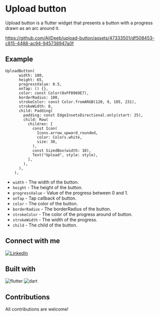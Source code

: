# Upload button
Upload button is a flutter widget that presents a button with a progress drawn as an arc around it.

https://github.com/AliDeeb/upload-button/assets/47333501/df508453-c815-4488-ac94-945738947a0f

## Example
```
UploadButton(
      width: 180,
      height: 65,
      progressValue: 0.5,
      onTap: () {},
      color: const Color(0xFF0969E7),
      borderRadius: 100,
      strokeColor: const Color.fromARGB(120, 9, 105, 231),
      strokeWidth: 8,
      child: Padding(
        padding: const EdgeInsetsDirectional.only(start: 25),
        child: Row(
          children: [
            const Icon(
              Icons.arrow_upward_rounded,
              color: Colors.white,
              size: 30,
            ),
            const SizedBox(width: 10),
            Text("Upload", style: style),
          ],
        ),
      ),
    ),
```
- ```width``` - The width of the button.
- ```height``` - The height of the button.
- ```progressValue``` - Value of the progress between 0 and 1.
- ```onTap``` - Tap callback of button.
- ```color``` - The color of the button.
- ```borderRadius``` - The borderRadius of the button.
- ```strokeColor``` - The color of the progress around of button.
- ```strokeWidth``` - The width of the progress.
- ```child``` - The child of the button.

## Connect with me
[![LinkedIn](https://img.shields.io/badge/LinkedIn-0077B5?style=for-the-badge&logo=linkedin&logoColor=white)](https://www.linkedin.com/in/ali-deeb-62b1561a5)


## Built with
![flutter](https://github.com/AliDeeb/fancy-stepper/assets/47333501/c3895a2d-5975-495e-9af5-11bd37d70edc) ![dart](https://github.com/AliDeeb/fancy-stepper/assets/47333501/12682adf-fa0c-4924-bc8d-af3aa8d3df58)

## Contributions
All contributions are welcome!
